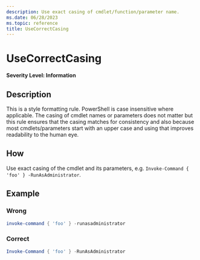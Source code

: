 ```yaml
---
description: Use exact casing of cmdlet/function/parameter name.
ms.date: 06/28/2023
ms.topic: reference
title: UseCorrectCasing
---
```

# UseCorrectCasing

**Severity Level: Information**

## Description

This is a style formatting rule. PowerShell is case insensitive where applicable. The casing of
cmdlet names or parameters does not matter but this rule ensures that the casing matches for
consistency and also because most cmdlets/parameters start with an upper case and using that
improves readability to the human eye.

## How

Use exact casing of the cmdlet and its parameters, e.g.
`Invoke-Command { 'foo' } -RunAsAdministrator`.

## Example

### Wrong

```powershell
invoke-command { 'foo' } -runasadministrator
```

### Correct

```powershell
Invoke-Command { 'foo' } -RunAsAdministrator
```
